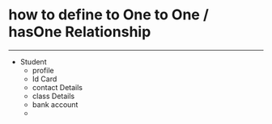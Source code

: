 # how to define to One to One / hasOne Relationship 
*** 





* Student 
    - profile 
    - Id Card 
    - contact Details 
    - class Details 
    - bank account 
    - 
    